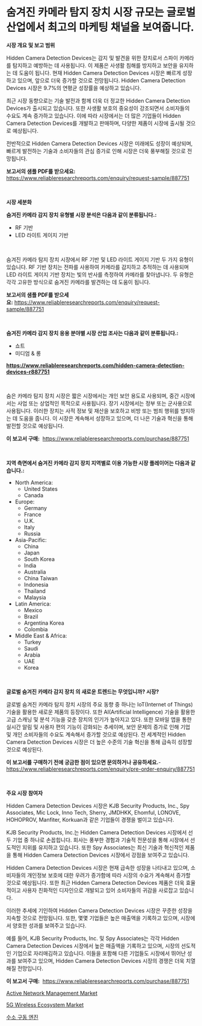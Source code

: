 <p><h1>숨겨진 카메라 탐지 장치 시장 규모는 글로벌 산업에서 최고의 마케팅 채널을 보여줍니다.</h1></p><p><strong>시장 개요 및 보고 범위</strong></p>
<p><p>Hidden Camera Detection Devices는 감지 및 발견을 위한 장치로서 스파이 카메라를 탐지하고 예방하는 데 사용됩니다. 이 제품은 사생활 침해를 방지하고 보안을 유지하는 데 도움이 됩니다. 현재 Hidden Camera Detection Devices 시장은 빠르게 성장하고 있으며, 앞으로 더욱 증가할 것으로 전망됩니다. Hidden Camera Detection Devices 시장은 9.7%의 연평균 성장률을 예상하고 있습니다.</p><p>최근 시장 동향으로는 기술 발전과 함께 더욱 더 정교한 Hidden Camera Detection Devices가 출시되고 있습니다. 또한 사생활 보호의 중요성이 강조되면서 소비자들의 수요도 계속 증가하고 있습니다. 이에 따라 시장에서는 더 많은 기업들이 Hidden Camera Detection Devices를 개발하고 판매하며, 다양한 제품이 시장에 출시될 것으로 예상됩니다.</p><p>전반적으로 Hidden Camera Detection Devices 시장은 미래에도 성장이 예상되며, 빠르게 발전하는 기술과 소비자들의 관심 증가로 인해 시장은 더욱 풍부해질 것으로 전망됩니다.</p></p>
<p><strong>보고서의 샘플 PDF를 받으세요:</strong> <a href="https://www.reliableresearchreports.com/enquiry/request-sample/887751">https://www.reliableresearchreports.com/enquiry/request-sample/887751</a></p>
<p>&nbsp;</p>
<p><strong>시장 세분화</strong></p>
<p><strong>숨겨진 카메라 감지 장치 유형별 시장 분석은 다음과 같이 분류됩니다.:</strong></p>
<p><ul><li>RF 기반</li><li>LED 라이트 게이지 기반</li></ul></p>
<p>&nbsp;</p>
<p><p>숨겨진 카메라 탐지 장치 시장에서 RF 기반 및 LED 라이트 게이지 기반 두 가지 유형이 있습니다. RF 기반 장치는 전파를 사용하여 카메라를 감지하고 추적하는 데 사용되며 LED 라이트 게이지 기반 장치는 빛의 반사를 측정하여 카메라를 찾아냅니다. 두 유형은 각각 고유한 방식으로 숨겨진 카메라를 발견하는 데 도움이 됩니다.</p></p>
<p><strong>보고서의 샘플 PDF를 받으세요:</strong>&nbsp;<a href="https://www.reliableresearchreports.com/enquiry/request-sample/887751">https://www.reliableresearchreports.com/enquiry/request-sample/887751</a></p>
<p>&nbsp;</p>
<p><strong> 숨겨진 카메라 감지 장치 응용 분야별 시장 산업 조사는 다음과 같이 분류됩니다.:</strong></p>
<p><ul><li>쇼트</li><li>미디엄 & 롱</li></ul></p>
<p><strong><a href="https://www.reliableresearchreports.com/hidden-camera-detection-devices-r887751">https://www.reliableresearchreports.com/hidden-camera-detection-devices-r887751</a></strong></p>
<p>&nbsp;</p>
<p><p>숨은 카메라 탐지 장치 시장은 짧은 시장에서는 개인 보안 용도로 사용되며, 중간 시장에서는 사업 또는 상업적인 목적으로 사용됩니다. 장기 시장에서는 정부 또는 군사용으로 사용됩니다. 이러한 장치는 사적 정보 및 재산을 보호하고 비방 또는 범죄 행위를 방지하는 데 도움을 줍니다. 이 시장은 계속해서 성장하고 있으며, 더 나은 기술과 혁신을 통해 발전할 것으로 예상됩니다.</p></p>
<p><strong>이 보고서 구매:</strong>&nbsp; <a href="https://www.reliableresearchreports.com/purchase/887751">https://www.reliableresearchreports.com/purchase/887751</a></p>
<p>&nbsp;</p>
<p><strong>지역 측면에서 숨겨진 카메라 감지 장치 지역별로 이용 가능한 시장 플레이어는 다음과 같습니다.:</strong></p>
<p><ul>
    <li>
        North America:
        <ul>
            <li>United States</li>
            <li>Canada</li>
        </ul>
    </li>
    <li>
        Europe:
        <ul>
            <li>Germany</li>
            <li>France</li>
            <li>U.K.</li>
            <li>Italy</li>
            <li>Russia</li>
        </ul>
    </li>
    <li>
        Asia-Pacific:
        <ul>
            <li>China</li>
            <li>Japan</li>
            <li>South Korea</li>
            <li>India</li>
            <li>Australia</li>
            <li>China Taiwan</li>
            <li>Indonesia</li>
            <li>Thailand</li>
            <li>Malaysia</li>
        </ul>
    </li>
    <li>
        Latin America:
        <ul>
            <li>Mexico</li>
            <li>Brazil</li>
            <li>Argentina Korea</li>
            <li>Colombia</li>
        </ul>
    </li>
    <li>
        Middle East & Africa:
        <ul>
            <li>Turkey</li>
            <li>Saudi</li>
            <li>Arabia</li>
            <li>UAE</li>
            <li>Korea</li>
        </ul>
    </li>
    </ul></p>
<p>&nbsp;</p>
<p><strong>글로벌 숨겨진 카메라 감지 장치 의 새로운 트렌드는 무엇입니까? 시장?</strong></p>
<p><p>글로벌 숨겨진 카메라 탐지 장치 시장의 주요 동향 중 하나는 IoT(Internet of Things) 기술을 활용한 새로운 제품의 등장이다. 또한 AI(Artificial Intelligence) 기술을 활용한 고급 스캐닝 및 분석 기능을 갖춘 장치의 인기가 높아지고 있다. 또한 모바일 앱을 통한 실시간 알림 및 사용자 편의 기능이 강화되는 추세이며, 보안 문제의 증가로 인해 기업 및 개인 소비자들의 수요도 계속해서 증가할 것으로 예상된다. 전 세계적인 Hidden Camera Detection Devices 시장은 더 높은 수준의 기술 혁신을 통해 급속히 성장할 것으로 예상된다.</p></p>
<p><strong>이 보고서를 구매하기 전에 궁금한 점이 있으면 문의하거나 공유하세요.</strong>- <a href="https://www.reliableresearchreports.com/enquiry/pre-order-enquiry/887751">https://www.reliableresearchreports.com/enquiry/pre-order-enquiry/887751</a></p>
<p>&nbsp;</p>
<p><strong>주요 시장 참여자</strong></p>
<p><p>Hidden Camera Detection Devices 시장은 KJB Security Products, Inc., Spy Associates, Mic Lock, Inno Tech, Sherry, JMDHKK, Ehomful, LONOVE, HOHOPROV, Manfiter, Korkuan과 같은 기업들이 경쟁을 벌이고 있습니다. </p><p>KJB Security Products, Inc.는 Hidden Camera Detection Devices 시장에서 선두 기업 중 하나로 손꼽힙니다. 회사는 풍부한 경험과 기술적 전문성을 통해 시장에서 선도적인 지위를 유지하고 있습니다. 또한 Spy Associates는 최신 기술과 혁신적인 제품을 통해 Hidden Camera Detection Devices 시장에서 강점을 보여주고 있습니다. </p><p>Hidden Camera Detection Devices 시장은 현재 급속한 성장을 나타내고 있으며, 소비자들의 개인정보 보호에 대한 우려가 증가함에 따라 시장의 수요가 계속해서 증가할 것으로 예상됩니다. 또한 최근 Hidden Camera Detection Devices 제품은 더욱 효율적이고 사용자 친화적인 디자인으로 개발되고 있어 소비자들의 귀감을 사로잡고 있습니다. </p><p>이러한 추세에 기인하여 Hidden Camera Detection Devices 시장은 꾸준한 성장을 지속할 것으로 전망됩니다. 또한, 몇몇 기업들은 높은 매출액을 기록하고 있으며, 시장에서 양호한 성과를 보여주고 있습니다. </p><p>예를 들어, KJB Security Products, Inc. 및 Spy Associates는 각각 Hidden Camera Detection Devices 시장에서 높은 매출액을 기록하고 있으며, 시장의 선도적인 기업으로 자리매김하고 있습니다. 이들을 포함해 다른 기업들도 시장에서 뛰어난 성과를 보여주고 있으며, Hidden Camera Detection Devices 시장의 경쟁은 더욱 치열해질 전망입니다.</p></p>
<p><strong>이 보고서 구매:</strong>&nbsp;&nbsp;<a href="https://www.reliableresearchreports.com/purchase/887751">https://www.reliableresearchreports.com/purchase/887751</a></p>
<p><p><a href="https://github.com/nancykennedykellievqfqt2/Market-Research-Report-List-2/blob/main/active-network-management-market.md">Active Network Management Market</a></p><p><a href="https://github.com/seekum/Market-Research-Report-List-2/blob/main/5g-wireless-ecosystem-market.md">5G Wireless Ecosystem Market</a></p><p><a href="https://github.com/JonHarrtis67676y/Market-Research-Report-List-1/blob/main/389523423802.md">수소 구동 엔진</a></p></p>